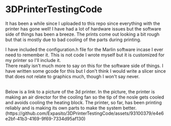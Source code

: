# 3DPrinterTestingCode

It has been a while since I uploaded to this repo since everything with the printer has gone well! I have had a lot of hardware issues but the software side of things has been a breeze. 
The prints come out looking a bit rough but that is mostly due to bad cooling of the parts during printing.

I have included the configuration.h file for the Marlin software incase I ever need to remember it. This is not code I wrote myself but it is customized for my printer so I'll include it.
<br>
There really isn't much more to say on this for the software side of things. I have written some gcode for this but I don't think I would write a slicer since that does not relate to graphics much, though I won't say never.

<br>
Below is a link to a picture of the 3d printer. In the picture, the printer is making an air director for the cooling fan so the tip of the nosle gets cooled and avoids cooling the heating block. The printer, so far, has been printing reliably and is making its own parts to make the system better.
(https://github.com/Expasito/3DPrinterTestingCode/assets/93100379/e4e6e2bf-41b3-4169-9f69-7334d95af130)
